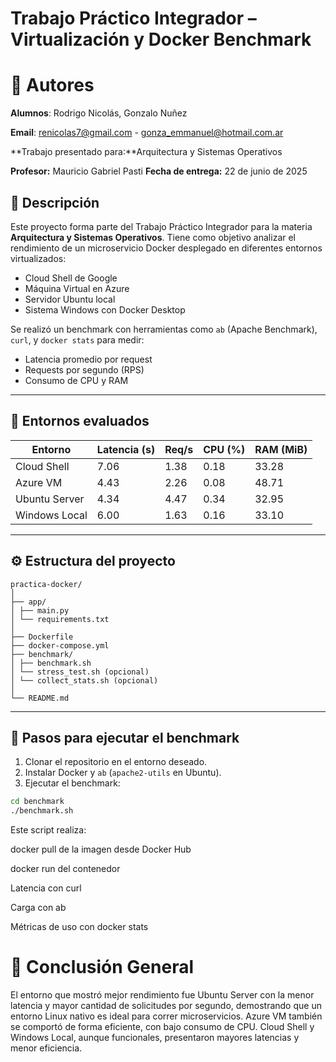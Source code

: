 # Trabajo Práctico Integrador – Virtualización y Docker Benchmark

# 🧾 Autores
**Alumnos**: Rodrigo Nicolás, Gonzalo Nuñez

**Email**: renicolas7@gmail.com - gonza_emmanuel@hotmail.com.ar

**Trabajo presentado para:**Arquitectura y Sistemas Operativos

**Profesor:** Mauricio Gabriel Pasti
**Fecha de entrega:** 22 de junio de 2025

## 📌 Descripción

Este proyecto forma parte del Trabajo Práctico Integrador para la materia **Arquitectura y Sistemas Operativos**. Tiene como objetivo analizar el rendimiento de un microservicio Docker desplegado en diferentes entornos virtualizados:

- Cloud Shell de Google
- Máquina Virtual en Azure
- Servidor Ubuntu local
- Sistema Windows con Docker Desktop

Se realizó un benchmark con herramientas como `ab` (Apache Benchmark), `curl`, y `docker stats` para medir:

- Latencia promedio por request
- Requests por segundo (RPS)
- Consumo de CPU y RAM

---

## 🧪 Entornos evaluados

| Entorno        | Latencia (s) | Req/s | CPU (%) | RAM (MiB) |
|----------------|--------------|--------|----------|------------|
| Cloud Shell    | 7.06         | 1.38   | 0.18     | 33.28      |
| Azure VM       | 4.43         | 2.26   | 0.08     | 48.71      |
| Ubuntu Server  | 4.34         | 4.47   | 0.34     | 32.95      |
| Windows Local  | 6.00         | 1.63   | 0.16     | 33.10      |

---

## ⚙️ Estructura del proyecto

```plaintext
practica-docker/
│
├── app/
│ ├── main.py
│ └── requirements.txt
│
├── Dockerfile
├── docker-compose.yml
├── benchmark/
│ ├── benchmark.sh
│ └── stress_test.sh (opcional)
│ └── collect_stats.sh (opcional)
│
└── README.md
```

---

## 🚀 Pasos para ejecutar el benchmark

1. Clonar el repositorio en el entorno deseado.
2. Instalar Docker y `ab` (`apache2-utils` en Ubuntu).
3. Ejecutar el benchmark:

```bash
cd benchmark
./benchmark.sh
```

Este script realiza:

docker pull de la imagen desde Docker Hub

docker run del contenedor

Latencia con curl

Carga con ab

Métricas de uso con docker stats

# 🧠 Conclusión General
El entorno que mostró mejor rendimiento fue Ubuntu Server con la menor latencia y mayor cantidad de solicitudes por segundo, demostrando que un entorno Linux nativo es ideal para correr microservicios. Azure VM también se comportó de forma eficiente, con bajo consumo de CPU. Cloud Shell y Windows Local, aunque funcionales, presentaron mayores latencias y menor eficiencia.